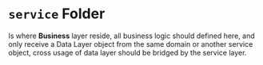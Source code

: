 # `service` Folder

Is where **Business** layer reside, all business logic should defined here, and only receive a Data Layer object from the same domain or another service object, cross usage of data layer should be bridged by the service layer.
